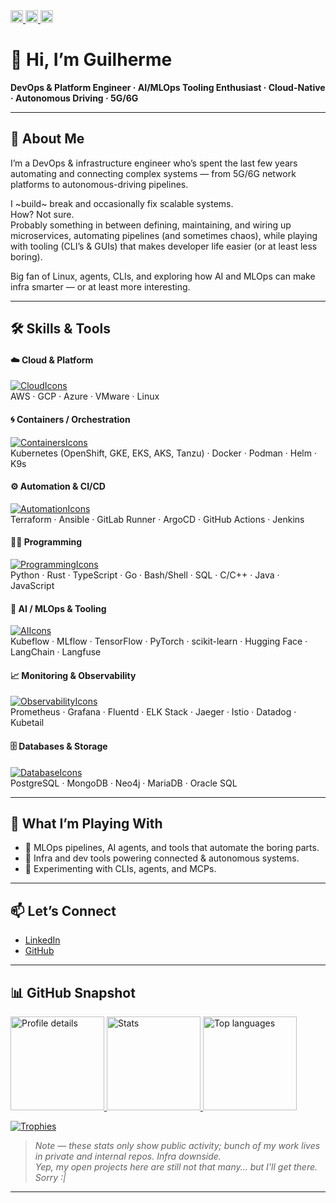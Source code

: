 <!-- ► HEADER: badge links ► -->
<div align="left">
  <a href="https://github.com/guilherme-am">
    <img height="20" src="https://komarev.com/ghpvc/?username=guilherme-am&color=00a19a" alt="Profile views" />
  </a>
  <a href="https://github.com/guilherme-am?tab=followers">
    <img height="20" src="https://img.shields.io/github/followers/guilherme-am?label=Followers&logo=github&style=flat&color=00a19a" alt="GitHub Followers" />
  </a>
  <a href="https://www.linkedin.com/in/guilhermeamoreira/">
    <img height="20" src="https://img.shields.io/badge/LinkedIn-Connect-0077B5?logo=linkedin&style=flat" alt="LinkedIn" />
  </a>
</div>

# 👋 Hi, I’m Guilherme  
**DevOps & Platform Engineer · AI/MLOps Tooling Enthusiast · Cloud-Native · Autonomous Driving · 5G/6G**

---

## 🧠 About Me  
I’m a DevOps & infrastructure engineer who’s spent the last few years automating and connecting complex systems — from 5G/6G network platforms to autonomous-driving pipelines.  

I ~build~ break and occasionally fix scalable systems.  
How? Not sure.  
Probably something in between defining, maintaining, and wiring up microservices, automating pipelines (and sometimes chaos), while playing with tooling (CLI’s & GUIs) that makes developer life easier (or at least less boring).  

Big fan of Linux, agents, CLIs, and exploring how AI and MLOps can make infra smarter — or at least more interesting.

---

## 🛠️ Skills & Tools  

#### ☁️ Cloud & Platform  
[![CloudIcons](https://skillicons.dev/icons?i=aws,gcp,azure,vmware,linux&theme=dark&perline=10)](https://skillicons.dev)  
AWS · GCP · Azure · VMware · Linux  

#### 🌀 Containers / Orchestration  
[![ContainersIcons](https://skillicons.dev/icons?i=kubernetes,openshift,docker,podman,helm&theme=dark&perline=10)](https://skillicons.dev)  
Kubernetes (OpenShift, GKE, EKS, AKS, Tanzu) · Docker · Podman · Helm  · K9s

#### ⚙️ Automation & CI/CD  
[![AutomationIcons](https://skillicons.dev/icons?i=terraform,ansible,gitlab,githubactions,jenkins&theme=dark&perline=10)](https://skillicons.dev)  
Terraform · Ansible · GitLab Runner · ArgoCD · GitHub Actions · Jenkins  

#### 🧑‍💻 Programming  
[![ProgrammingIcons](https://skillicons.dev/icons?i=python,rust,typescript,go,java,javascript,bash&theme=dark&perline=10)](https://skillicons.dev)  
Python · Rust · TypeScript · Go · Bash/Shell · SQL · C/C++ · Java · JavaScript  

#### 🧠 AI / MLOps & Tooling  
[![AIIcons](https://skillicons.dev/icons?i=tensorflow,pytorch,mlflow,kubeflow,huggingface&theme=dark&perline=10)](https://skillicons.dev)  
Kubeflow · MLflow · TensorFlow · PyTorch · scikit-learn · Hugging Face · LangChain · Langfuse  

#### 📈 Monitoring & Observability  
[![ObservabilityIcons](https://skillicons.dev/icons?i=prometheus,grafana,nginx,elasticsearch&theme=dark&perline=10)](https://skillicons.dev)  
Prometheus · Grafana · Fluentd · ELK Stack · Jaeger · Istio · Datadog  · Kubetail

#### 🗄️ Databases & Storage  
[![DatabaseIcons](https://skillicons.dev/icons?i=postgres,mongodb,neo4j,mariadb,oracle&theme=dark&perline=10)](https://skillicons.dev)  
PostgreSQL · MongoDB · Neo4j · MariaDB · Oracle SQL  

---

## 🔭 What I’m Playing With  
- 🧩 MLOps pipelines, AI agents, and tools that automate the boring parts.  
- 🚚 Infra and dev tools powering connected & autonomous systems.  
- 🧠 Experimenting with CLIs, agents, and MCPs.    

---

## 📫 Let’s Connect  
- [LinkedIn](https://www.linkedin.com/in/guilhermeamoreira/)  
- [GitHub](https://github.com/guilherme-am)

---

## 📊 GitHub Snapshot  
<div align="left">
  <a href="https://github.com/guilherme-am">
    <img height="150" src="https://github-profile-summary-cards.vercel.app/api/cards/profile-details?username=guilherme-am&theme=onedark" alt="Profile details" />
  </a>
  <a href="https://github.com/guilherme-am">
    <img height="150" src="https://github-profile-summary-cards.vercel.app/api/cards/stats?username=guilherme-am&theme=onedark" alt="Stats" />
  </a>
  <a href="https://github.com/guilherme-am">
    <img height="150" src="https://github-readme-stats.vercel.app/api/top-langs/?username=guilherme-am&layout=compact&theme=onedark" alt="Top languages" />
  </a>
</div>

[![Trophies](https://github-profile-trophy.vercel.app/?username=guilherme-am&theme=onedark&margin-w=5&row=1)](https://github.com/guilherme-am)

> *Note — these stats only show public activity; bunch of my work lives in private and internal repos. Infra downside.*  
> *Yep, my open projects here are still not that many... but I’ll get there. Sorry :|*

---
